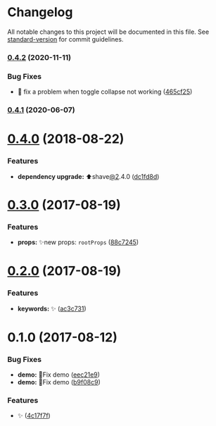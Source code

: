 # Changelog

All notable changes to this project will be documented in this file. See [standard-version](https://github.com/conventional-changelog/standard-version) for commit guidelines.

### [0.4.2](https://github.com/vivaxy/react-text-more-less/compare/v0.4.1...v0.4.2) (2020-11-11)


### Bug Fixes

* :bug: fix a problem when toggle collapse not working ([465cf25](https://github.com/vivaxy/react-text-more-less/commit/465cf259c078e1b3135dabfedef2461118e0e893))

### [0.4.1](https://github.com/vivaxy/react-text-more-less/compare/v0.4.0...v0.4.1) (2020-06-07)

<a name="0.4.0"></a>

# [0.4.0](https://github.com/vivaxy/react-text-more-less/compare/v0.3.0...v0.4.0) (2018-08-22)

### Features

- **dependency upgrade:** :arrow_up:shave[@2](https://github.com/2).4.0 ([dc1fd8d](https://github.com/vivaxy/react-text-more-less/commit/dc1fd8d))

<a name="0.3.0"></a>

# [0.3.0](https://github.com/vivaxy/react-text-more-less/compare/v0.2.0...v0.3.0) (2017-08-19)

### Features

- **props:** :sparkles:new props: `rootProps` ([88c7245](https://github.com/vivaxy/react-text-more-less/commit/88c7245))

<a name="0.2.0"></a>

# [0.2.0](https://github.com/vivaxy/react-text-more-less/compare/v0.1.0...v0.2.0) (2017-08-19)

### Features

- **keywords:** :sparkles: ([ac3c731](https://github.com/vivaxy/react-text-more-less/commit/ac3c731))

<a name="0.1.0"></a>

# 0.1.0 (2017-08-12)

### Bug Fixes

- **demo:** :bug:Fix demo ([eec21e9](https://github.com/vivaxy/react-text-more-less/commit/eec21e9))
- **demo:** :bug:Fix demo ([b9f08c9](https://github.com/vivaxy/react-text-more-less/commit/b9f08c9))

### Features

- :sparkles: ([4c17f7f](https://github.com/vivaxy/react-text-more-less/commit/4c17f7f))
